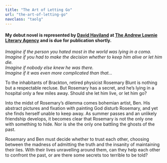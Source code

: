 ```yaml
---
title: "The Art of Letting Go"
url: "the-art-of-letting-go"
navclass: "taolg"
---
```


#### My debut novel is represented by [David Haviland](http://www.andrewlownie.co.uk/about_david) at [The Andrew Lownie Literary Agency](http://www.andrewlownie.co.uk/) and is due for publication shortly.

<em>
Imagine if the person you hated most in the world was lying in a coma.<br>
Imagine if you had to make the decision whether to keep him  alive or let him die.<br>
Imagine if nobody else knew he was there.<br>
Imagine if it was even more complicated than that&hellip;
</em>

To the inhabitants of Brackton, retired physicist Rosemary Blunt is nothing but a respectable recluse. But Rosemary has a secret, and he’s lying in a hospital only a few miles away. Should she let him live, or let him go?

Into the midst of Rosemary’s dilemma comes bohemian artist, Ben. His abstract pictures and fixation with painting God disturb Rosemary, and yet she finds herself unable to keep away. As summer passes and an unlikely friendship develops, it becomes clear that Rosemary is not the only one with something to hide. Nor is she the only one battling the ghosts of the past.

Rosemary and Ben must decide whether to trust each other, choosing between the madness of admitting the truth and the insanity of maintaining their lies. With their lives unravelling around them, can they help each other to confront the past, or are there some secrets too terrible to be told?